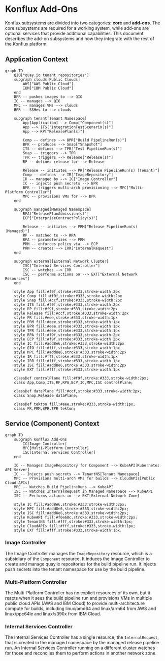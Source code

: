 # Konflux Add-Ons

Konflux subsystems are divided into two categories: **core** and **add-ons**. The core subsystems are required for a working system, while add-ons are optional services that provide additional capabilities. This document describes the add-on subsystems and how they integrate with the rest of the Konflux platform.

## Application Context

```mermaid
graph TD
    QIO["quay.io tenant repositories"]
    subgraph clouds[Public Clouds]
        AWS["AWS Public Cloud"]
        IBM["IBM Public Cloud"]
    end
    BPR -- pushes images to --> QIO
    IC -- manages --> QIO
    MPC -- manages VMs --> clouds
    BPR -- SSHes to --> clouds

    subgraph tenant[Tenant Namespace]
        App[Application] --> Comp["Component(s)"]
        App --> ITS["IntegrationTestScenario(s)"]
        App --> RP["ReleasePlan(s)"]

        Comp -- defines --> BPR["Build PipelineRun(s)"]
        BPR -- produces --> Snap["Snapshot"]
        ITS -- defines --> TPR["Test PipelineRun(s)"]
        Snap -- triggers --> TPR
        TPR -- triggers --> Release["Release(s)"]
        RP -- defines release for --> Release

        Release -- initiates --> PR["Release PipelineRun(s) (Tenant)"]
        Comp -- defines --> IR["ImageRepository"]
        IR -- managed by --> IC["Image Controller"]
        IC -- injects push secrets --> BPR
        BPR -- triggers multi-arch provisioning --> MPC["Multi-Platform Controller"]
        MPC -- provisions VMs for --> BPR
    end

    subgraph managed[Managed Namespace]
        RPA["ReleasePlanAdmission(s)"]
        ECP["EnterpriseContractPolicy(s)"]

        Release -- initiates --> PRM["Release PipelineRun(s) (Managed)"]
        RP -- matched to --> RPA
        RPA -- parameterizes --> PRM
        PRM -- enforces policy via --> ECP
        PRM -- creates --> IRR["InternalRequest"]
    end

    subgraph external[External Network Cluster]
        ISC["Internal Services Controller"]
        ISC -- watches --> IRR
        ISC -- performs actions on --> EXT["External Network Resources"]
    end

    style App fill:#f9f,stroke:#333,stroke-width:2px
    style Comp fill:#f9f,stroke:#333,stroke-width:2px
    style Snap fill:#ccf,stroke:#333,stroke-width:2px
    style ITS fill:#f9f,stroke:#333,stroke-width:2px
    style RP fill:#f9f,stroke:#333,stroke-width:2px
    style Release fill:#ccf,stroke:#333,stroke-width:2px
    style PR fill:#eee,stroke:#333,stroke-width:1px
    style PRM fill:#eee,stroke:#333,stroke-width:1px
    style BPR fill:#eee,stroke:#333,stroke-width:1px
    style TPR fill:#eee,stroke:#333,stroke-width:1px
    style RPA fill:#f9f,stroke:#333,stroke-width:2px
    style ECP fill:#f9f,stroke:#333,stroke-width:2px
    style IC fill:#add8e6,stroke:#333,stroke-width:2px
    style QIO fill:#fff,stroke:#333,stroke-width:1px
    style MPC fill:#add8e6,stroke:#333,stroke-width:2px
    style IR fill:#fff,stroke:#333,stroke-width:1px
    style IRR fill:#fff,stroke:#333,stroke-width:1px
    style ISC fill:#add8e6,stroke:#333,stroke-width:2px
    style EXT fill:#fff,stroke:#333,stroke-width:1px

    classDef controlPlane fill:#f9f,stroke:#333,stroke-width:2px;
    class App,Comp,ITS,RP,RPA,ECP,IC,MPC,ISC controlPlane;

    classDef dataPlane fill:#ccf,stroke:#333,stroke-width:2px;
    class Snap,Release dataPlane;

    classDef tekton fill:#eee,stroke:#333,stroke-width:1px;
    class PR,PRM,BPR,TPR tekton;
```

## Service (Component) Context

```mermaid
graph TD
    subgraph Konflux Add-Ons
        IC[Image Controller]
        MPC[Multi-Platform Controller]
        ISC[Internal Services Controller]
    end

    IC -- Manages ImageRepository for Component --> KubeAPI[Kubernetes API Server]
    IC -- Injects push secrets --> TenantNS[Tenant Namespace]
    MPC -- Provisions multi-arch VMs for builds --> CloudAPIs[Public Cloud APIs]
    MPC -- Watches Build PipelineRuns --> KubeAPI
    ISC -- Watches InternalRequest in Managed Namespace --> KubeAPI
    ISC -- Performs actions in --> EXT[External Network Zone]

    style IC fill:#add8e6,stroke:#333,stroke-width:2px;
    style MPC fill:#add8e6,stroke:#333,stroke-width:2px;
    style ISC fill:#add8e6,stroke:#333,stroke-width:2px;
    style KubeAPI fill:#f0e68c,stroke:#333,stroke-width:2px;
    style TenantNS fill:#fff,stroke:#333,stroke-width:1px;
    style CloudAPIs fill:#fff,stroke:#333,stroke-width:1px;
    style EXT fill:#fff,stroke:#333,stroke-width:1px;
```

### Image Controller

The Image Controller manages the `ImageRepository` resource, which is a subsidiary of the `Component` resource. It induces the Image Controller to create and manage quay.io repositories for the build pipeline run. It injects push secrets into the tenant namespace for use by the build pipeline.

### Multi-Platform Controller

The Multi-Platform Controller has no explicit resources of its own, but it reacts when it sees the build pipeline run and provisions VMs in multiple public cloud APIs (AWS and IBM Cloud) to provide multi-architecture compute for builds, including linux/amd64 and linux/arm64 from AWS and linux/ppc64le and linux/s390x from IBM Cloud.

### Internal Services Controller

The Internal Services Controller has a single resource, the `InternalRequest`, that is created in the managed namespace by the managed release pipeline run. An Internal Services Controller running on a different cluster watches for those and reconciles them to perform actions in another network zone. 
